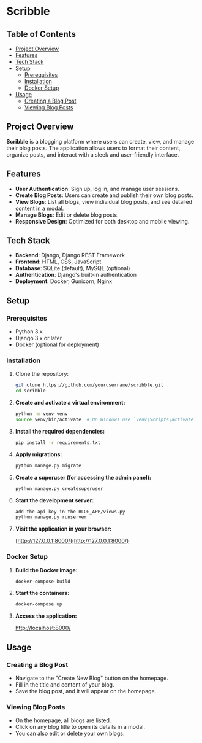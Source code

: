 # Scribble

## Table of Contents

- [Project Overview](#project-overview)
- [Features](#features)
- [Tech Stack](#tech-stack)
- [Setup](#setup)
  - [Prerequisites](#prerequisites)
  - [Installation](#installation)
  - [Docker Setup](#docker-setup)
- [Usage](#usage)
  - [Creating a Blog Post](#creating-a-blog-post)
  - [Viewing Blog Posts](#viewing-blog-posts)


## Project Overview

**Scribble** is a blogging platform where users can create, view, and manage their blog posts. The application allows users to format their content, organize posts, and interact with a sleek and user-friendly interface.

## Features

- **User Authentication**: Sign up, log in, and manage user sessions.
- **Create Blog Posts**: Users can create and publish their own blog posts.
- **View Blogs**: List all blogs, view individual blog posts, and see detailed content in a modal.
- **Manage Blogs**: Edit or delete blog posts.
- **Responsive Design**: Optimized for both desktop and mobile viewing.

## Tech Stack

- **Backend**: Django, Django REST Framework
- **Frontend**: HTML, CSS, JavaScript
- **Database**: SQLite (default), MySQL (optional)
- **Authentication**: Django's built-in authentication
- **Deployment**: Docker, Gunicorn, Nginx

## Setup

### Prerequisites

- Python 3.x
- Django 3.x or later
- Docker (optional for deployment)

### Installation

1. Clone the repository:

   ```bash
   git clone https://github.com/yourusername/scribble.git
   cd scribble


2. **Create and activate a virtual environment:**

    ```bash
    python -m venv venv
    source venv/bin/activate  # On Windows use `venv\Scripts\activate`
    ```

3. **Install the required dependencies:**

    ```bash
    pip install -r requirements.txt
    ```

4. **Apply migrations:**

    ```bash
    python manage.py migrate
    ```

5. **Create a superuser (for accessing the admin panel):**

    ```bash
    python manage.py createsuperuser
    ```

6. **Start the development server:**

    ```bash
    add the api key in the BLOG_APP/views.py
    python manage.py runserver
    ```

7. **Visit the application in your browser:**

    [http://127.0.0.1:8000/](http://127.0.0.1:8000/)

### Docker Setup

1. **Build the Docker image:**

    ```bash
    docker-compose build
    ```

2. **Start the containers:**

    ```bash
    docker-compose up
    ```

3. **Access the application:**

    [http://localhost:8000/](http://localhost:8000/)

## Usage

### Creating a Blog Post

- Navigate to the "Create New Blog" button on the homepage.
- Fill in the title and content of your blog.
- Save the blog post, and it will appear on the homepage.

### Viewing Blog Posts

- On the homepage, all blogs are listed.
- Click on any blog title to open its details in a modal.
- You can also edit or delete your own blogs.



